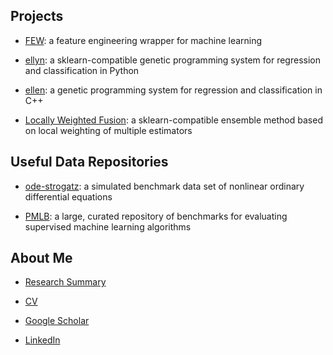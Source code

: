 ## Projects


 - [FEW](http://lacava.github.io/few): a feature engineering wrapper for machine learning

 - [ellyn](http://epistasislab.github.io/ellyn): a sklearn-compatible genetic programming system for regression and classification in Python

 - [ellen](http://lacava.github.io/ellen): a genetic programming system for regression and classification in C++

 - [Locally Weighted Fusion](http://github.com/lacava/LocallyWeightedFusion): a sklearn-compatible ensemble method based on local weighting of multiple estimators

## Useful Data Repositories

 - [ode-strogatz](http://lacava.github.io/ode-strogatz): a simulated benchmark data set of nonlinear ordinary differential equations

 - [PMLB](https://github.com/EpistasisLab/penn-ml-benchmarks/): a large, curated repository of benchmarks for evaluating supervised machine learning algorithms


## About Me


 - [Research Summary](http://www.williamlacava.com/research)

 - [CV](http://www.williamlacava.com/la_cava_cv.pdf)

 - [Google Scholar](https://scholar.google.com/citations?user=iZB7inEAAAAJ&hl=en)

 - [LinkedIn](https://www.linkedin.com/in/williamlacava/)
